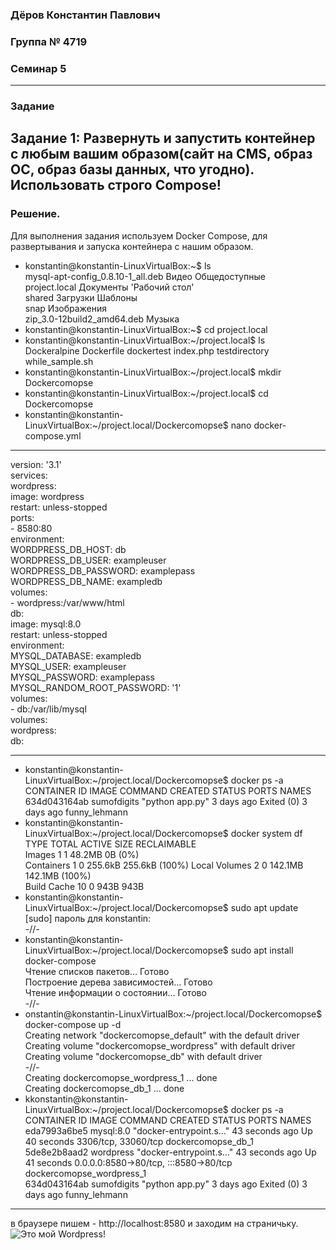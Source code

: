 ### Дёров Константин Павлович 
### Группа № 4719
### Семинар 5
---
### Задание
Задание 1:
Развернуть и запустить контейнер с любым вашим образом(сайт на CMS, образ ОС, образ базы данных, что угодно). Использовать строго Compose!
--- 
### Решение.
Для выполнения задания используем Docker Compose, для развертывания и запуска контейнера с нашим образом.  
* konstantin@konstantin-LinuxVirtualBox:~$ ls  
 mysql-apt-config_0.8.10-1_all.deb   Видео         Общедоступные  
 project.local                       Документы    'Рабочий стол'  
 shared                              Загрузки      Шаблоны  
 snap                                Изображения  
 zip_3.0-12build2_amd64.deb          Музыка  
* konstantin@konstantin-LinuxVirtualBox:~$ cd  project.local  
* konstantin@konstantin-LinuxVirtualBox:~/project.local$ ls  
Dockeralpine  Dockerfile  dockertest  index.php  testdirectory  while_sample.sh  
* konstantin@konstantin-LinuxVirtualBox:~/project.local$ mkdir Dockercomopse  
* konstantin@konstantin-LinuxVirtualBox:~/project.local$ cd Dockercomopse  
* konstantin@konstantin-LinuxVirtualBox:~/project.local/Dockercomopse$ nano docker-compose.yml  
---
version: '3.1'  
services:  
  wordpress:  
    image: wordpress  
    restart: unless-stopped  
    ports:  
      - 8580:80  
    environment:  
      WORDPRESS_DB_HOST: db  
      WORDPRESS_DB_USER: exampleuser  
      WORDPRESS_DB_PASSWORD: examplepass  
      WORDPRESS_DB_NAME: exampledb  
    volumes:  
      - wordpress:/var/www/html  
  db:  
    image: mysql:8.0  
    restart: unless-stopped  
environment:  
      MYSQL_DATABASE: exampledb  
      MYSQL_USER: exampleuser  
      MYSQL_PASSWORD: examplepass  
      MYSQL_RANDOM_ROOT_PASSWORD: '1'  
    volumes:  
      - db:/var/lib/mysql  
volumes:  
  wordpress:  
  db:  

---
* konstantin@konstantin-LinuxVirtualBox:~/project.local/Dockercomopse$ docker ps -a  
CONTAINER ID   IMAGE         COMMAND           CREATED      STATUS                  PORTS     NAMES  
634d043164ab   sumofdigits   "python app.py"   3 days ago   Exited (0) 3 days ago             funny_lehmann  
* konstantin@konstantin-LinuxVirtualBox:~/project.local/Dockercomopse$ docker system df  
TYPE            TOTAL     ACTIVE    SIZE      RECLAIMABLE  
Images          1         1         48.2MB    0B (0%)  
Containers      1         0         255.6kB   255.6kB (100%) 
Local Volumes   2         0         142.1MB   142.1MB (100%)  
Build Cache     10        0         943B      943B  
* konstantin@konstantin-LinuxVirtualBox:~/project.local/Dockercomopse$ sudo apt update  
[sudo] пароль для konstantin:   
-//-   
* konstantin@konstantin-LinuxVirtualBox:~/project.local/Dockercomopse$ sudo apt install docker-compose  
Чтение списков пакетов… Готово  
Построение дерева зависимостей… Готово  
Чтение информации о состоянии… Готово  
-//-  
* onstantin@konstantin-LinuxVirtualBox:~/project.local/Dockercomopse$ docker-compose up -d  
Creating network "dockercomopse_default" with the default driver  
Creating volume "dockercomopse_wordpress" with default driver  
Creating volume "dockercomopse_db" with default driver  
-//-  
Creating dockercomopse_wordpress_1 ... done  
Creating dockercomopse_db_1        ... done  
* kkonstantin@konstantin-LinuxVirtualBox:~/project.local/Dockercomopse$ docker ps -a  
CONTAINER ID   IMAGE         COMMAND                  CREATED          STATUS                  PORTS                                   NAMES  
eda7993a6be5   mysql:8.0     "docker-entrypoint.s…"   43 seconds ago   Up 40 seconds           3306/tcp, 33060/tcp                     dockercomopse_db_1  
5de8e2b8aad2   wordpress     "docker-entrypoint.s…"   43 seconds ago   Up 41 seconds           0.0.0.0:8580->80/tcp, :::8580->80/tcp   dockercomopse_wordpress_1  
634d043164ab   sumofdigits   "python app.py"          3 days ago       Exited (0) 3 days  ago                                           funny_lehmann  
---
в браузере пишем - http://localhost:8580 и заходим на страничьку.
![Это мой Wordpress!](DiorOFF_Wordpress$$$.bmp)


